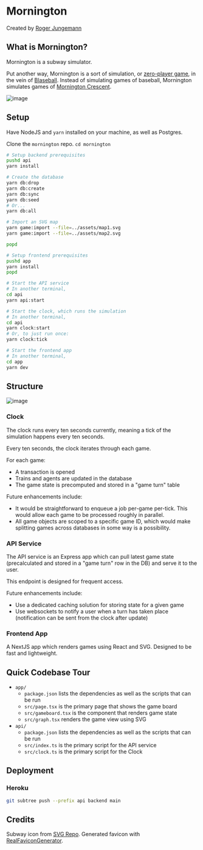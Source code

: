 # Mornington

Created by [Roger Jungemann](https://phasor.space)

## What is Mornington?

Mornington is a subway simulator.

Put another way, Mornington is a sort of simulation, or [zero-player game](https://en.wikipedia.org/wiki/Zero-player_game), in the vein of [Blaseball](https://en.wikipedia.org/wiki/Blaseball). Instead of simulating games of baseball, Mornington simulates games of [Mornington Crescent](https://en.wikipedia.org/wiki/Mornington_Crescent_(game)).

![image](https://github.com/rjungemann/mornington/assets/49277/35b4e135-b3db-42f6-b236-27366d6d4661)

## Setup

Have NodeJS and `yarn` installed on your machine, as well as Postgres.

Clone the `mornington` repo. `cd mornington`

```sh
# Setup backend prerequisites
pushd api
yarn install

# Create the database
yarn db:drop
yarn db:create
yarn db:sync
yarn db:seed
# Or...
yarn db:all

# Import an SVG map
yarn game:import --file=../assets/map1.svg
yarn game:import --file=../assets/map2.svg

popd

# Setup frontend prerequisites
pushd app
yarn install
popd

# Start the API service
# In another terminal,
cd api
yarn api:start

# Start the clock, which runs the simulation
# In another terminal,
cd api
yarn clock:start
# Or, to just run once:
yarn clock:tick

# Start the frontend app
# In another terminal,
cd app
yarn dev
```

## Structure

![image](https://github.com/rjungemann/mornington/assets/49277/36b45428-10f4-4695-80e1-62f082fde569)

### Clock

The clock runs every ten seconds currently, meaning a tick of the simulation happens every ten seconds.

Every ten seconds, the clock iterates through each game.

For each game:

* A transaction is opened
* Trains and agents are updated in the database
* The game state is precomputed and stored in a "game turn" table

Future enhancements include:

* It would be straightforward to enqueue a job per-game per-tick. This would allow each game to be processed roughly in parallel.
* All game objects are scoped to a specific game ID, which would make splitting games across databases in some way is a possibility.

### API Service

The API service is an Express app which can pull latest game state (precalculated and stored in a "game turn" row in the DB) and serve it to the user.

This endpoint is designed for frequent access.

Future enhancements include:

* Use a dedicated caching solution for storing state for a given game
* Use websockets to notify a user when a turn has taken place (notification can be sent from the clock after update)

### Frontend App

A NextJS app which renders games using React and SVG. Designed to be fast and lightweight.

## Quick Codebase Tour

* `app/`
  * `package.json` lists the dependencies as well as the scripts that can be run
  * `src/page.tsx` is the primary page that shows the game board
  * `src/gameboard.tsx` is the component that renders game state
  * `src/graph.tsx` renders the game view using SVG
* `api/`
  * `package.json` lists the dependencies as well as the scripts that can be run
  * `src/index.ts` is the primary script for the API service
  * `src/clock.ts` is the primary script for the Clock

## Deployment

### Heroku

```sh
git subtree push --prefix api backend main
```

## Credits

Subway icon from [SVG Repo](https://www.svgrepo.com/svg/488698/subway). Generated favicon with [RealFaviconGenerator](https://realfavicongenerator.net/).
